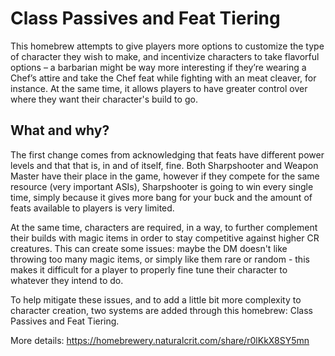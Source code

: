# Class Passives and Feat Tiering

This homebrew attempts to give players more options to customize the type of character they wish to make, and incentivize characters to take flavorful options – a barbarian might be way more interesting if they’re wearing a Chef’s attire and take the Chef feat while fighting with an meat cleaver, for instance. At the same time, it allows players to have greater control over where they want their character's build to go.

## What and why?

The first change comes from acknowledging that feats have different power levels and that that is, in and of itself, fine. 
Both Sharpshooter and Weapon Master have their place in the game, however if they compete for the same resource (very important ASIs), Sharpshooter is going to
win every single time, simply because it gives more bang for your buck and the amount of feats available to players is very limited.

At the same time, characters are required, in a way, to further complement their builds with magic items in order to stay competitive against higher CR creatures.
This can create some issues: maybe the DM doesn't like throwing too many magic items, or simply like them rare or random - this makes it difficult for a player to
properly fine tune their character to whatever they intend to do.

To help mitigate these issues, and to add a little bit more complexity to character creation, two systems are added through this homebrew: Class Passives and 
Feat Tiering.

More details: https://homebrewery.naturalcrit.com/share/r0lKkX8SY5mn

